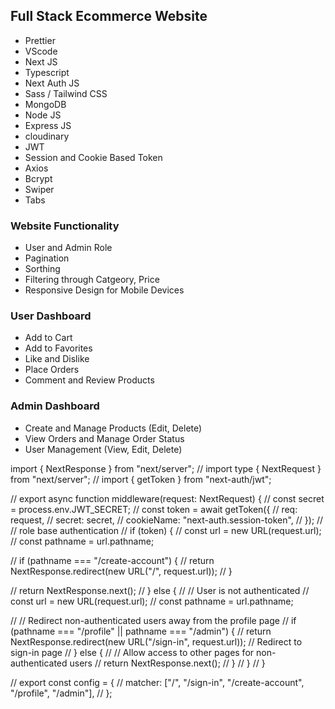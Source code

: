 ## Full Stack Ecommerce Website

- Prettier
- VScode
- Next JS
- Typescript
- Next Auth JS
- Sass / Tailwind CSS
- MongoDB
- Node JS
- Express JS
- cloudinary
- JWT
- Session and Cookie Based Token
- Axios
- Bcrypt
- Swiper
- Tabs

### Website Functionality
- User and Admin Role
- Pagination
- Sorthing
- Filtering through Catgeory, Price
- Responsive Design for Mobile Devices

### User Dashboard
- Add to Cart
- Add to Favorites
- Like and Dislike
- Place Orders
- Comment and Review Products

### Admin Dashboard
- Create and Manage Products (Edit, Delete)
- View Orders and Manage Order Status
- User Management (View, Edit, Delete)


import { NextResponse } from "next/server";
// import type { NextRequest } from "next/server";
// import { getToken } from "next-auth/jwt";

// export async function middleware(request: NextRequest) {
//   const secret = process.env.JWT_SECRET;
//   const token = await getToken({
//     req: request,
//     secret: secret,
//     cookieName: "next-auth.session-token",
//   });
//   // role base authentication
//   if (token) {
//     const url = new URL(request.url);
//     const pathname = url.pathname;

//     if (pathname === "/create-account") {
//       return NextResponse.redirect(new URL("/", request.url));
//     }

//     return NextResponse.next();
//   } else {
//     // User is not authenticated
//     const url = new URL(request.url);
//     const pathname = url.pathname;

//     // Redirect non-authenticated users away from the profile page
//     if (pathname === "/profile" || pathname === "/admin") {
//       return NextResponse.redirect(new URL("/sign-in", request.url)); // Redirect to sign-in page
//     } else {
//       // Allow access to other pages for non-authenticated users
//       return NextResponse.next();
//     }
//   }
// }

// export const config = {
//   matcher: ["/", "/sign-in", "/create-account", "/profile", "/admin"],
// };

